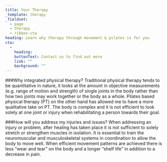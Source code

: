 ```yaml
---
title: Your Therapy
_template: therapy
_fieldset:
  - page
  - therapy
  - ribbon-cta
heading: Learn why therapy through movement & pilates is for you
cta:
  -
    heading:
    buttonText: Contact us to find out more
    link: ""
    background: ""
---
```


###Why integrated physical therapy?
Traditional physical therapy tends to be quantitative in nature, it looks at the amount in objective measurements (e.g. range of motion and strength) of single joints in the body rather than how two joints may work together or the body as a whole. Pilates based physical therapy (PT) on the other hand has allowed me to have a more qualitative take on PT. The body is complex and it is not efficient to look solely at one joint or injury when rehabilitating a person towards their goal.

###How will you address my injuries and issues?
When addressing an injury or problem, after healing has taken place it is not sufficient to solely stretch or strengthen muscles in isolation. It is essential to train the neuromuscular and musculoskeletal systems in coordination to allow the body to move well. When efficient movement patterns are achieved there is less “wear and tear” on the body and a longer “shelf life” in addition to a decrease in pain.